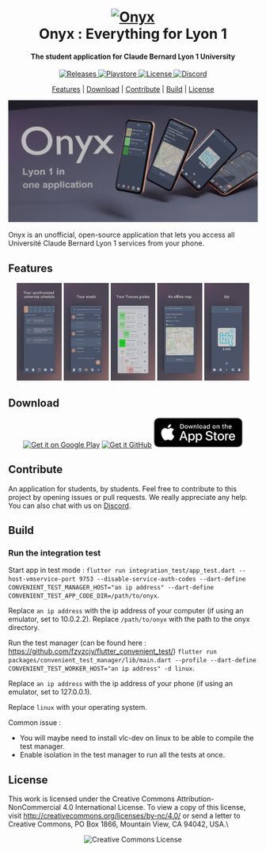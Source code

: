 
<h1 align="center">
  <br>
  <a href="https://onyx-lyon1.github.io/"><img src="https://onyx-lyon1.github.io/assets/Onyx_v16_onyx.png" alt="Onyx" width="200"></a>
  <br>
  Onyx : Everything for Lyon 1
  <br>
</h1>

<h4 align="center">The student application for Claude Bernard Lyon 1 University </h4>

<p align="center">
  <a href="https://github.com/onyx-lyon1/onyx/releases">
    <img src="https://img.shields.io/github/release/onyx-lyon1/onyx?include_prereleases=&sort=semver&color=blue"
         alt="Releases">
  </a>
  <a href="https://play.google.com/store/apps/details?id=fr.onyx.lyon1&pcampaignid=web_share">
    <img src="https://img.shields.io/endpoint?color=green&logo=google-play&logoColor=green&url=https%3A%2F%2Fplay.cuzi.workers.dev%2Fplay%3Fi%3Dfr.onyx.lyon1%26l%3DAndroid%26m%3D%24version"
         alt="Playstore">
  </a>
  <a href="https://creativecommons.org/licenses/by-nc/4.0/">
      <img src="https://img.shields.io/badge/License-CC BY--NC-blue"
        alt="License">
  </a>

  </a>
  <a href="https://discord.gg/AtCc3pcaNm">
      <img src="https://img.shields.io/discord/308323056592486420.svg?logo=discord&label=Discord&colorA=2C2F33&colorB=7289DA"
        alt="Discord">
  </a>

</p>

<p align="center">
  <a href="#features">Features</a> | 
  <a href="#download">Download</a> | 
  <a href="#contribute">Contribute</a> | 
  <a href="#build">Build</a> | 
  <a href="#license">License</a>
</p>

![Banner](apps/onyx/assets/screenshots/banner_en.png)


Onyx is an unofficial, open-source application that lets you access all Université Claude Bernard Lyon 1 services from your phone.

## Features

<p align="center">
<img src="apps/onyx/assets/screenshots/onyx_screenshot_calendar_en.png" width="18%"></img> <img src="apps/onyx/assets/screenshots/onyx_screenshot_email_en.png" width="18%"></img> <img src="apps/onyx/assets/screenshots/onyx_screenshot_grades_en.png" width="18%"></img> <img src="apps/onyx/assets/screenshots/onyx_screenshot_map_en.png" width="18%"></img> <img src="apps/onyx/assets/screenshots/onyx_screenshot_izly_en.png" width="18%"></img>
</p>

## Download

<p align="center">
<a href='https://play.google.com/store/apps/details?id=fr.onyx.lyon1&pcampaignid=web_share&pcampaignid=pcampaignidMKT-Other-global-all-co-prtnr-py-PartBadge-Mar2515-1'><img alt='Get it on Google Play' src='https://play.google.com/intl/en_us/badges/static/images/badges/en_badge_web_generic.png' height="80px"/></a>
<!--<a href='https://play.google.com/store/apps/details?id=fr.onyx.lyon1&pcampaignid=web_share&pcampaignid=pcampaignidMKT-Other-global-all-co-prtnr-py-PartBadge-Mar2515-1'><img alt='Get it on F-Droid' src='https://fdroid.gitlab.io/artwork/badge/get-it-on.png' height="80px"/></a>-->
<a href='https://github.com/onyx-lyon1/onyx/releases'><img alt='Get it GitHub' src='https://github.com/machiav3lli/oandbackupx/blob/034b226cea5c1b30eb4f6a6f313e4dadcbb0ece4/badge_github.png' height="80px"/></a>
<a href='https://apps.apple.com/app/onyx-everything-for-lyon-1/id6462440486
'><img alt='Get it Apple Store' src='apps/onyx/assets/Download_on_the_App_Store_Badge_US-UK_RGB_blk_092917.svg' height="60px"/></a>
</p>

## Contribute

An application for students, by students. Feel free to contribute to this project by opening issues or pull requests.
We really appreciate any help. You can also chat with us on [Discord](https://discord.gg/AtCc3pcaNm).

## Build

### Run the integration test

Start app in test mode : `flutter run integration_test/app_test.dart --host-vmservice-port 9753 --disable-service-auth-codes --dart-define CONVENIENT_TEST_MANAGER_HOST="an ip address" --dart-define CONVENIENT_TEST_APP_CODE_DIR=/path/to/onyx`.

Replace `an ip address` with the ip address of your computer (if using an emulator, set to 10.0.2.2).
Replace `/path/to/onyx` with the path to the onyx directory.

Run the test manager (can be found here : https://github.com/fzyzcjy/flutter_convenient_test/)
`flutter run packages/convenient_test_manager/lib/main.dart --profile --dart-define CONVENIENT_TEST_WORKER_HOST="an ip address" -d linux`.

Replace `an ip address` with the ip address of your phone (if using an emulator, set to 127.0.0.1).

Replace `linux` with your operating system.

Common issue :
- You will maybe need to install vlc-dev on linux to be able to compile the test manager.
- Enable isolation in the test manager to run all the tests at once.

## License

This work is licensed under the Creative Commons Attribution-NonCommercial 4.0 International License. To view a copy of this license, visit http://creativecommons.org/licenses/by-nc/4.0/ or send a letter to Creative Commons, PO Box 1866, Mountain View, CA 94042, USA.\

<p align="center">
<img alt="Creative Commons License" style="border-width:0" src="https://i.creativecommons.org/l/by-nc/4.0/88x31.png" />
</p>
